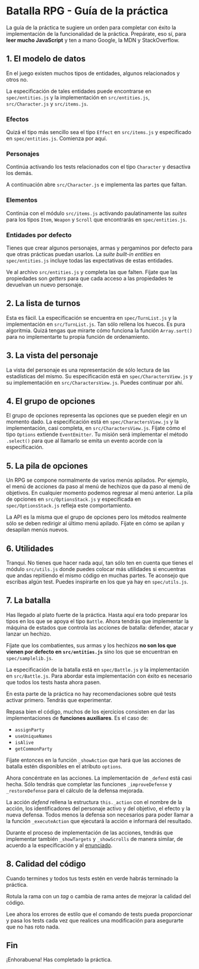 # Batalla RPG - Guía de la práctica

La guía de la práctica te sugiere un orden para completar con éxito la
implementación de la funcionalidad de la práctica. Prepárate, eso sí, para
**leer mucho JavaScript** y ten a mano Google, la MDN y StackOverflow.

## 1. El modelo de datos

En el juego existen muchos tipos de entidades, algunos relacionados y otros no.

La especificación de tales entidades puede encontrarse en `spec/entities.js` y
la implementación en `src/entities.js`, `src/Character.js` y `src/items.js`.

### Efectos

Quizá el tipo más sencillo sea el tipo `Effect` en `src/items.js` y especificado
en `spec/entities.js`. Comienza por aquí.

### Personajes

Continúa activando los tests relacionados con el tipo `Character` y desactiva
los demás.

A continuación abre `src/Character.js` e implementa las partes que faltan.

### Elementos

Continúa con el módulo `src/items.js` activando paulatinamente las _suites_ para
los tipos `Item`, `Weapon` y `Scroll` que encontrarás en `spec/entities.js`.

### Entidades por defecto

Tienes que crear algunos personajes, armas y pergaminos por defecto para que
otras prácticas puedan usarlos. La _suite_ _built-in entities_ en
`spec/entities.js` incluye todas las expectativas de estas entidades.

Ve al archivo `src/entities.js` y completa las que falten. Fíjate que las
propiedades son _getters_ para que cada acceso a las propiedades te devuelvan
un nuevo personaje.

## 2. La lista de turnos

Esta es fácil. La especificación se encuentra en `spec/TurnList.js` y la
implementación en `src/TurnList.js`. Tan sólo rellena los huecos. Es pura
algoritmia. Quizá tengas que mirarte cómo funciona la función `Array.sort()`
para no implementarte tu propia función de ordenamiento.

## 3. La vista del personaje

La vista del personaje es una representación de sólo lectura de las estadísticas
del mismo. Su especificación está en `spec/CharactersView.js` y su
implementación en `src/CharactersView.js`. Puedes continuar por ahí.

## 4. El grupo de opciones

El grupo de opciones representa las opciones que se pueden elegir en un momento
dado. La especificación está en `spec/CharactersView.js` y la implementación,
casi completa, en `src/CharactersView.js`. Fíjate cómo el tipo `Options`
extiende `EventEmitter`. Tu misión será implementar el método `.select()` para
que al llamarlo se emita un evento acorde con la especificación.

## 5. La pila de opciones

Un RPG se compone normalmente de varios menús apilados. Por ejemplo, el menú
de acciones da paso al menú de hechizos que da paso al menú de objetivos. En
cualquier momento podemos regresar al menú anterior. La pila de opciones en
`src/OptionsStack.js` y especificada en `spec/OptionsStack.js` refleja este
comportamiento.

La API es la misma que el grupo de opciones pero los métodos realmente sólo
se deben redirigir al último menú apilado. Fíjate en cómo se apilan y desapilan
menús nuevos.

## 6. Utilidades

Tranqui. No tienes que hacer nada aquí, tan sólo ten en cuenta que tienes el
módulo `src/utils.js` donde puedes colocar más utilidades si encuentras que
andas repitiendo el mismo código en muchas partes. Te aconsejo que escribas
algún test. Puedes inspirarte en los que ya hay en `spec/utils.js`.

## 7. La batalla

Has llegado al plato fuerte de la práctica. Hasta aquí era todo preparar los
tipos en los que se apoya el tipo `Battle`. Ahora tendrás que implementar
la máquina de estados que controla las acciones de batalla: defender, atacar
y lanzar un hechizo.

Fíjate que los combatientes, sus armas y los hechizos **no son los que vienen
por defecto en `src/entities.js`** sino los que se encuentran en
`spec/samplelib.js`.

La especificación de la batalla está en `spec/Battle.js` y la implementación en
`src/Battle.js`. Para abordar esta implementación con éxito es necesario que
todos los tests hasta ahora pasen.

En esta parte de la práctica no hay recomendaciones sobre qué tests activar
primero. Tendrás que experimentar.

Repasa bien el código, muchos de los ejercicios consisten en dar las
implementaciones de **funciones auxiliares**. Es el caso de:
  + `assignParty`
  + `useUniqueNames`
  + `isAlive`
  + `getCommonParty`

Fíjate entonces en la función `_showAction` que hará que las acciones de
batalla estén disponibles en el atributo `options`.

Ahora concéntrate en las acciones. La implementación de `_defend` está casi
hecha. Sólo tendrás que completar las funciones `_improveDefense` y
`_restoreDefense` para el cálculo de la defensa mejorada.

La acción _defend_ rellena la estructura `this._action` con el nombre de la
acción, los identificadores del personaje activo y del objetivo, el efecto
y la nueva defensa. Todos menos la defensa son necesarios para poder llamar
a la función `_executeAction` que ejecutará la acción e informará del
resultado.

Durante el proceso de implementación de las acciones, tendrás que implementar
también `_showTargets` y `_showScrolls` de manera similar, de acuerdo a la
especificación y al [enunciado](index.md).

## 8. Calidad del código
Cuando termines y todos tus tests estén en verde habrás terminado la práctica.

Rotula la rama con un _tag_ o cambia de rama antes de mejorar la calidad del
código.

Lee ahora los errores de estilo que el comando de tests pueda proporcionar y
pasa los tests cada vez que realices una modificación para asegurarte que no
has roto nada.

## Fin

¡Enhorabuena! Has completado la práctica.
